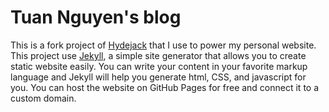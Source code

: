 # Tuan Nguyen's blog

This is a fork project of [Hydejack](https://github.com/qwtel/hydejack) that I use to power my personal website. This project use [Jekyll](https://jekyllrb.com/), a simple site generator that allows you to create static website easily. You can write your content in your favorite markup language and Jekyll will help you generate html, CSS, and javascript for you. You can host the website on GitHub Pages for free and connect it to a custom domain.
